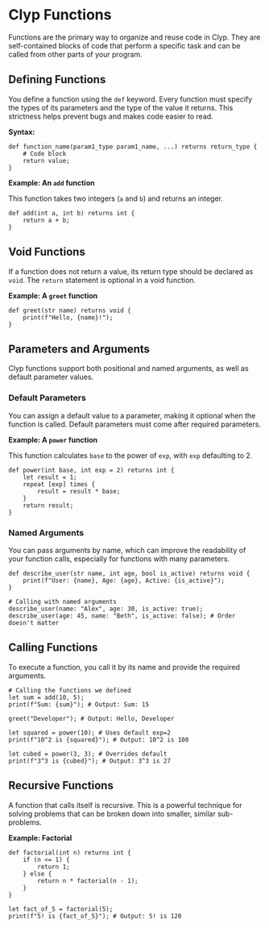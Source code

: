# Clyp Functions

Functions are the primary way to organize and reuse code in Clyp. They are self-contained blocks of code that perform a specific task and can be called from other parts of your program.

## Defining Functions

You define a function using the `def` keyword. Every function must specify the types of its parameters and the type of the value it returns. This strictness helps prevent bugs and makes code easier to read.

**Syntax:**

```clyp
def function_name(param1_type param1_name, ...) returns return_type {
    # Code block
    return value;
}
```

**Example: An `add` function**

This function takes two integers (`a` and `b`) and returns an integer.

```clyp
def add(int a, int b) returns int {
    return a + b;
}
```

## Void Functions

If a function does not return a value, its return type should be declared as `void`. The `return` statement is optional in a void function.

**Example: A `greet` function**

```clyp
def greet(str name) returns void {
    print(f"Hello, {name}!");
}
```

## Parameters and Arguments

Clyp functions support both positional and named arguments, as well as default parameter values.

### Default Parameters

You can assign a default value to a parameter, making it optional when the function is called. Default parameters must come after required parameters.

**Example: A `power` function**

This function calculates `base` to the power of `exp`, with `exp` defaulting to 2.

```clyp
def power(int base, int exp = 2) returns int {
    let result = 1;
    repeat [exp] times {
        result = result * base;
    }
    return result;
}
```

### Named Arguments

You can pass arguments by name, which can improve the readability of your function calls, especially for functions with many parameters.

```clyp
def describe_user(str name, int age, bool is_active) returns void {
    print(f"User: {name}, Age: {age}, Active: {is_active}");
}

# Calling with named arguments
describe_user(name: "Alex", age: 30, is_active: true);
describe_user(age: 45, name: "Beth", is_active: false); # Order doesn't matter
```

## Calling Functions

To execute a function, you call it by its name and provide the required arguments.

```clyp
# Calling the functions we defined
let sum = add(10, 5);
print(f"Sum: {sum}"); # Output: Sum: 15

greet("Developer"); # Output: Hello, Developer

let squared = power(10); # Uses default exp=2
print(f"10^2 is {squared}"); # Output: 10^2 is 100

let cubed = power(3, 3); # Overrides default
print(f"3^3 is {cubed}"); # Output: 3^3 is 27
```

## Recursive Functions

A function that calls itself is recursive. This is a powerful technique for solving problems that can be broken down into smaller, similar sub-problems.

**Example: Factorial**

```clyp
def factorial(int n) returns int {
    if (n <= 1) {
        return 1;
    } else {
        return n * factorial(n - 1);
    }
}

let fact_of_5 = factorial(5);
print(f"5! is {fact_of_5}"); # Output: 5! is 120
```
